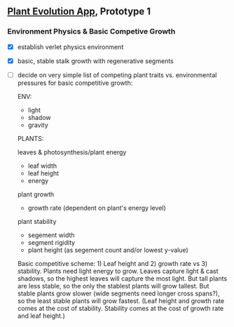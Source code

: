 ## [Plant Evolution App](https://github.com/matthewmain/plant_evolution_app), Prototype 1 
### Environment Physics & Basic Competive Growth

- [X] establish verlet physics environment

- [X] basic, stable stalk growth with regenerative segments

- [ ] decide on very simple list of competing plant traits vs. environmental pressures for basic competitive growth:

   ENV:

  - light
  - shadow
  - gravity

   PLANTS:

   leaves & photosynthesis/plant energy
  - leaf width
  - leaf height
  - energy

   plant growth
  - growth rate (dependent on plant's energy level)

   plant stability
  - segement width
  - segment rigidity
  - plant height (as segement count and/or lowest y-value)

   Basic competitive scheme: 1) Leaf height and 2) growth rate vs 3) stability. Plants need light energy to grow. Leaves capture light & cast shadows, so the highest leaves will capture the most light. But tall plants are less stable, so the only the stablest plants will grow tallest. But stable plants grow slower (wide segments need longer cross spans?), so the least stable plants will grow fastest. (Leaf height and growth rate comes at the cost of stability. Stability comes at the cost of growth rate and leaf height.)